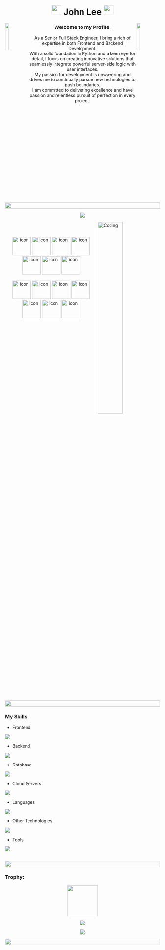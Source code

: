 <h1 align="center">
  <img src="https://media.giphy.com/media/hvRJCLFzcasrR4ia7z/giphy.gif" width="32">
    John Lee
  <img src="https://media.giphy.com/media/hvRJCLFzcasrR4ia7z/giphy.gif" width="32">
</h1>

<img align="left" src="https://user-images.githubusercontent.com/65187002/144930161-2f783401-8d27-4fdf-a2f7-cc0ba32f1f1f.gif" width="15%" style="display:inline;">
<img align="right" src="https://user-images.githubusercontent.com/65187002/144930161-2f783401-8d27-4fdf-a2f7-cc0ba32f1f1f.gif" width="15%" style="display:inline;">

<h3 align="center">Welcome to my Profile!</h3>
<p align="center">
  As a Senior Full Stack Engineer, I bring a rich of expertise in both Frontend and Backend Development.<br>
  With a solid foundation in Python and a keen eye for detail, I focus on creating innovative solutions that seamlessly integrate powerful server-side logic with user interfaces.<br>
  My passion for development is unwavering and drives me to continually pursue new technologies to push boundaries. <br>
  I am committed to delivering excellence and have passion and relentless pursuit of perfection in every project.
</p>

<img src="https://i.imgur.com/dBaSKWF.gif" height="20" width="100%">

<p align="center">
  <img src="https://readme-typing-svg.herokuapp.com/?lines=Creative,%20Passionate%20and%20Result-oriented%20Software%20Engineer;7%2B%20years%20of%20hands-on%20experience;&center=true&width=800&height=45">
</p>

<img align="right" width="40%" alt="Coding" src="https://raw.githubusercontent.com/abhisheknaiidu/abhisheknaiidu/master/code.gif">

<br><br>

<div align="center">
  <img src="https://techstack-generator.vercel.app/react-icon.svg" alt="icon" width="60" height="60" />
  <img src="https://techstack-generator.vercel.app/python-icon.svg" alt="icon" width="60" height="60" />
  <img src="https://techstack-generator.vercel.app/ts-icon.svg" alt="icon" width="60" height="60" />
  <img src="https://techstack-generator.vercel.app/js-icon.svg" alt="icon"width="60" height="60" />
  <img src="https://techstack-generator.vercel.app/redux-icon.svg" alt="icon" width="60" height="60" />
  <img src="https://techstack-generator.vercel.app/mysql-icon.svg" alt="icon" width="60" height="60" />
  <img src="https://techstack-generator.vercel.app/aws-icon.svg" alt="icon" width="60" height="60" />
</div>

<br>

<div align="center">
  <img src="https://techstack-generator.vercel.app/restapi-icon.svg" alt="icon" width="60" height="60" />
  <img src="https://techstack-generator.vercel.app/docker-icon.svg" alt="icon" width="60" height="60" />
  <img src="https://techstack-generator.vercel.app/nginx-icon.svg" alt="icon" width="60" height="60" />
  <img src="https://techstack-generator.vercel.app/github-icon.svg" alt="icon" width="60" height="60" />
  <img src="https://techstack-generator.vercel.app/sass-icon.svg" alt="icon" width="60" height="60" />
  <img src="https://techstack-generator.vercel.app/java-icon.svg" alt="icon" width="60" height="60" />
  <img src="https://techstack-generator.vercel.app/graphql-icon.svg" alt="icon" width="60" height="60" />
</div>
 
<img src="https://i.imgur.com/dBaSKWF.gif" height="20" width="100%">

<h3 align="left">My Skills:</h3>

- Frontend
<p align="left">
  <a href="https://skillicons.dev">
    <img src="https://skillicons.dev/icons?i=html,css,ts,js,react,angular,vuejs,nextjs,redux,tailwind,bootstrap,jquery" />
  </a>
</p>

- Backend
<p align="left">
  <a href="https://skillicons.dev">
    <img src="https://skillicons.dev/icons?i=nodejs,express,py,php,laravel,flask,fastapi,graphql,sass" />
  </a>
</p>

- Database
<p align="left">
  <a href="https://skillicons.dev">
    <img src="https://skillicons.dev/icons?i=mongodb,mysql,postgresql" />
  </a>
</p>

- Cloud Servers
<p align="left">
  <a href="https://skillicons.dev">
    <img src="https://skillicons.dev/icons?i=azure,aws,gcp,firebase,cloudflare,vercel" />
  </a>
</p>

- Languages
<p align="left">
  <a href="https://skillicons.dev">
    <img src="https://skillicons.dev/icons?i=c,cpp,cs,java,kotlin" />
  </a>
</p>

- Other Technologies
<p align="left">
  <a href="https://skillicons.dev">
    <img src="https://skillicons.dev/icons?i=solidity,ai,wordpress" />
  </a>
</p>

- Tools
<p align="left">
  <a href="https://skillicons.dev">
    <img src="https://skillicons.dev/icons?i=git,github,docker,vscode,postman,ubuntu,linux,phpstorm" />
  </a>
</p>

<br/>

<img src="https://i.imgur.com/dBaSKWF.gif" height="20" width="100%">

<h3 align="left">Trophy:</h3>

<p align="center">
<img src="https://media.tenor.com/0ENB5HuTH0gAAAAi/trophy-beker.gif"  width="100px" height="100px"></p>
  
<p align="center">
  <img src="https://github-profile-trophy.vercel.app/?username=StackSorcerer403&column=8&theme=onedark"/>
</p>

<p align = "center">
  <img src = "https://github-readme-stats.vercel.app/api/top-langs/?username=StackSorcerer403&langs_count=10&layout=compact&theme=tokyonight&include_all_commits=true&line_height=30">
</p>

<img src="https://i.imgur.com/dBaSKWF.gif" height="20" width="100%">
